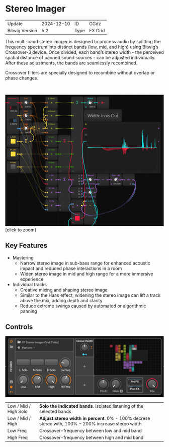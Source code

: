 # Stereo Imager

<div class="sp-list">

| | | | |
|-|-|-|-|
| Update | 2024-12-10 | ID | GGdz |
| Bitwig Version | 5.2 | Type | FX Grid |

</div>

This multi-band stereo imager is designed to process audio by splitting the
frequency spectrum into distinct bands (low, mid, and high) using Bitwig’s
Crossover-3 device. Once divided, each band’s stereo width - the perceived
spatial distance of panned sound sources - can be adjusted individually. After
these adjustments, the bands are seamlessly recombined.

Crossover filters are specially designed to recombine without overlap or phase
changes.

<div class="sp-float-right">

<br>

![Stereo Imager](stereo_imager/stereo_imager.webp)
\[click to zoom\]

</div>

## Key Features

- Mastering
	- Narrow stereo image in sub-bass range for enhanced acoustic impact and
	  reduced phase interactions in a room
	-	Widen stereo image in mid and high range for a more immersive experience
- Individual tracks
	-	Creative mixing and shaping stereo image
	- Similar to the Haas effect, widening the stereo image can lift a track
	  above the mix, adding depth and clarity
	-	Reduce extreme swings caused by automated or algorithmic panning

## Controls

![Controls](stereo_imager/controls.webp)

<div class="sp-list">

| | |
|-|-|
| Low / Mid / High Solo | **Solo the indicated bands**. Isolated listening of the selected bands |
| Low / Mid / High | **Adjust stereo width in percent**. 0% - 100% decrese stereo with, 100% - 200% increase stereo width |
| Low Freq | Crossover-frequency between low and mid band |
| High Freq | Crossover-frequency between high and mid band |

</div>
